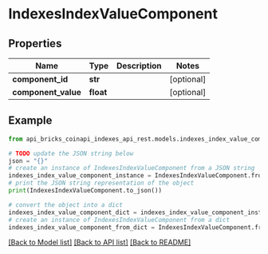 # IndexesIndexValueComponent


## Properties

Name | Type | Description | Notes
------------ | ------------- | ------------- | -------------
**component_id** | **str** |  | [optional] 
**component_value** | **float** |  | [optional] 

## Example

```python
from api_bricks_coinapi_indexes_api_rest.models.indexes_index_value_component import IndexesIndexValueComponent

# TODO update the JSON string below
json = "{}"
# create an instance of IndexesIndexValueComponent from a JSON string
indexes_index_value_component_instance = IndexesIndexValueComponent.from_json(json)
# print the JSON string representation of the object
print(IndexesIndexValueComponent.to_json())

# convert the object into a dict
indexes_index_value_component_dict = indexes_index_value_component_instance.to_dict()
# create an instance of IndexesIndexValueComponent from a dict
indexes_index_value_component_from_dict = IndexesIndexValueComponent.from_dict(indexes_index_value_component_dict)
```
[[Back to Model list]](../README.md#documentation-for-models) [[Back to API list]](../README.md#documentation-for-api-endpoints) [[Back to README]](../README.md)


